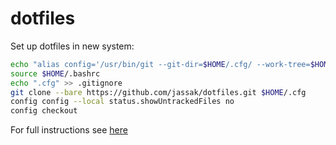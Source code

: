 # dotfiles

Set up dotfiles in new system:

```bash
echo "alias config='/usr/bin/git --git-dir=$HOME/.cfg/ --work-tree=$HOME'" >> $HOME/.bashrc
source $HOME/.bashrc
echo ".cfg" >> .gitignore
git clone --bare https://github.com/jassak/dotfiles.git $HOME/.cfg
config config --local status.showUntrackedFiles no
config checkout
```

For full instructions see
[here](https://www.atlassian.com/git/tutorials/dotfiles)
